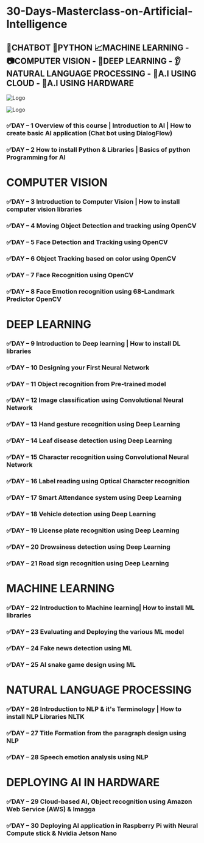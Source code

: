 # 30-Days-Masterclass-on-Artificial-Intelligence
## 📳CHATBOT 🐍PYTHON 📈MACHINE LEARNING - 📷COMPUTER VISION - 🧠DEEP LEARNING - 👂NATURAL LANGUAGE PROCESSING - 📡A.I USING CLOUD - 🤖A.I USING HARDWARE

![Logo](https://github.com/yashraj9011/30-Days-Masterclass-on-Artificial-Intelligence/blob/main/Images/IMG_20231102_071907%20(1).jpg)

![Logo](https://github.com/yashraj9011/30-Days-Masterclass-on-Artificial-Intelligence/blob/main/Images/IMG_20231106_192444.jpg)

### ✅DAY – 1 Overview of this course | Introduction to AI | How to create basic AI application (Chat bot using DialogFlow)

### ✅DAY – 2 How to install Python & Libraries | Basics of python Programming for AI

# COMPUTER VISION
### ✅DAY – 3 Introduction to Computer Vision | How to install computer vision libraries
### ✅DAY – 4 Moving Object Detection and tracking using OpenCV
### ✅DAY – 5 Face Detection and Tracking using OpenCV
### ✅DAY – 6 Object Tracking based on color using OpenCV
### ✅DAY – 7 Face Recognition using OpenCV
### ✅DAY – 8 Face Emotion recognition using 68-Landmark Predictor OpenCV

# DEEP LEARNING
### ✅DAY – 9 Introduction to Deep learning | How to install DL libraries
### ✅DAY – 10 Designing your First Neural Network
### ✅DAY – 11 Object recognition from Pre-trained model
### ✅DAY – 12 Image classification using Convolutional Neural Network
### ✅DAY – 13 Hand gesture recognition using Deep Learning
### ✅DAY – 14 Leaf disease detection using Deep Learning
### ✅DAY – 15 Character recognition using Convolutional Neural Network
### ✅DAY – 16 Label reading using Optical Character recognition
### ✅DAY – 17 Smart Attendance system using Deep Learning
### ✅DAY – 18 Vehicle detection using Deep Learning
### ✅DAY – 19 License plate recognition using Deep Learning
### ✅DAY – 20 Drowsiness detection using Deep Learning
### ✅DAY – 21 Road sign recognition using Deep Learning


# MACHINE LEARNING
### ✅DAY – 22 Introduction to Machine learning| How to install ML libraries
### ✅DAY – 23 Evaluating and Deploying the various ML model
### ✅DAY – 24 Fake news detection using ML
### ✅DAY – 25 AI snake game design using ML

# NATURAL LANGUAGE PROCESSING
### ✅DAY – 26 Introduction to NLP & it's Terminology | How to install NLP Libraries NLTK
### ✅DAY – 27 Title Formation from the paragraph design using NLP
### ✅DAY – 28 Speech emotion analysis using NLP

# DEPLOYING AI IN HARDWARE
### ✅DAY – 29 Cloud-based AI, Object recognition using Amazon Web Service (AWS) & Imagga
### ✅DAY – 30 Deploying AI application in Raspberry Pi with Neural Compute stick & Nvidia Jetson Nano
 
 
